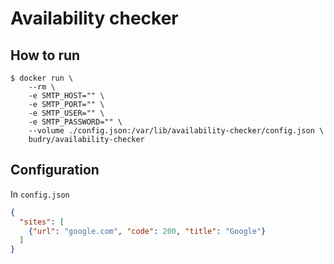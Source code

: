 # Availability checker

## How to run

```shell
$ docker run \
    --rm \
    -e SMTP_HOST="" \
    -e SMTP_PORT="" \
    -e SMTP_USER="" \
    -e SMTP_PASSWORD="" \
    --volume ./config.json:/var/lib/availability-checker/config.json \ 
    budry/availability-checker
```

## Configuration

In `config.json`

```json
{
  "sites": [
    {"url": "google.com", "code": 200, "title": "Google"}
  ]
}
```